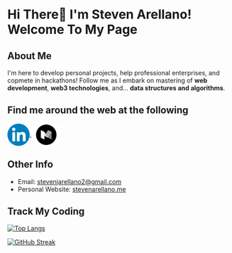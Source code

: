 # Hi There👋 I'm Steven Arellano! Welcome To My Page

## About Me

I'm here to develop personal projects, help professional enterprises, and copmete in hackathons! Follow me as I embark on mastering of **web development**, **web3 technologies**, and... **data structures and algorithms**.

## Find me around the web at the following

<link rel="stylesheet" href="./styles.css">

<p class='webContainer'>
    <a href="https://www.linkedin.com/in/stevenjarellano/" target="blank">
        <img align="center" src="./logos/linkedin.png" alt="linkedin" height="50" />
    </a>
    <a href="https://medium.com/@stevenjarellano" target="blank">
        <img align="center" src="./logos/medium.png" alt="medium" height="50" />
    </a>
</p>

## Other Info

-   Email: [stevenjarellano2@gmail.com](stevenjarellano2@gmail.com)
-   Personal Website: [stevenarellano.me](https://www.stevenarellano.me/)

## Track My Coding

[![Top Langs](https://github-readme-stats.vercel.app/api/top-langs/?username=stevenarellano&theme=dracula)](https://github.com/anuraghazra/github-readme-stats)

[![GitHub Streak](https://github-readme-streak-stats.herokuapp.com?user=stevenarellano&theme=dracula&date_format=M%20j%5B%2C%20Y%5D)](https://git.io/streak-stats)

<!--
**stevenarellano/stevenarellano** is a ✨ _special_ ✨ repository because its `README.md` (this file) appears on your GitHub profile.

Here are some ideas to get you started:

- 🔭 I’m currently working on ...
- 🌱 I’m currently learning ...
- 👯 I’m looking to collaborate on ...
- 🤔 I’m looking for help with ...
- 💬 Ask me about ...
- 📫 How to reach me: ...
- 😄 Pronouns: ...
- ⚡ Fun fact: ...
-->
